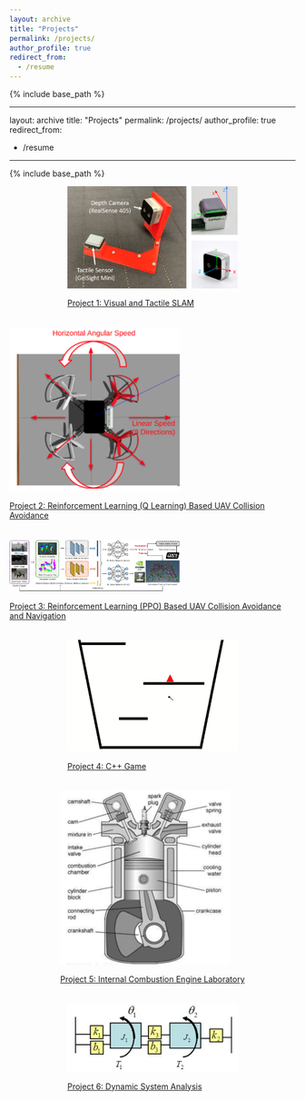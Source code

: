 ```yaml
---
layout: archive
title: "Projects"
permalink: /projects/
author_profile: true
redirect_from:
  - /resume
---
```


{% include base_path %}


---
layout: archive
title: "Projects"
permalink: /projects/
author_profile: true
redirect_from:
  - /resume
---

{% include base_path %}

<div style="display: flex; flex-wrap: wrap; justify-content: space-around; gap: 20px;">
  <div>
    <a href="/projects/project1/">
      <img src="/images/Project_1/Gelsight.png" alt="Visual and Tactile SLAM" style="width:100%; max-width: 300px;">
      <p>Project 1: Visual and Tactile SLAM</p>
    </a>
  </div>
  <div>
    <a href="/projects/project2/">
      <img src="/images/Project_2/thumbnail.png" alt="Reinforcement Learning (Q Learning) Based UAV Collision Avoidance" style="width:100%; max-width: 300px;">
      <p>Project 2: Reinforcement Learning (Q Learning) Based UAV Collision Avoidance</p>
    </a>
  </div>
  <div>
    <a href="/projects/project3/">
      <img src="/images/Project_3/thumbnail.png" alt="Reinforcement Learning (PPO) Based UAV Collision Avoidance and Navigation" style="width:100%; max-width: 300px;">
      <p>Project 3: Reinforcement Learning (PPO) Based UAV Collision Avoidance and Navigation</p>
    </a>
  </div>
  <div>
    <a href="/projects/project4/">
      <img src="/images/Project_4/thumbnail.png" alt="C++ Game" style="width:100%; max-width: 300px;">
      <p>Project 4: C++ Game</p>
    </a>
  </div>
  <div>
    <a href="/projects/project5/">
      <img src="/images/Project_5/ICE.png" alt="Internal Combustion Engine Laboratory" style="width:100%; max-width: 300px;">
      <p>Project 5: Internal Combustion Engine Laboratory</p>
    </a>
  </div>
  <div>
    <a href="/projects/project6/">
      <img src="/images/Project_6/thumbnail.png" alt="Dynamic System Analysis" style="width:100%; max-width: 300px;">
      <p>Project 6: Dynamic System Analysis</p>
    </a>
  </div>
</div>

<!-- 1. [Project 1: Visual and Tactile SLAM](/projects/project1/)
2. [Project 2: Reinforcement Learning (Q Learning) Based UAV Collision Avoidance](/projects/project2/)
3. [Project 3: Reinforcement Learning (PPO) Based UAV Collision Avoidance and Navigation](/projects/project3/)
4. [Project 4: C++ Game](/projects/project4/)
5. [Project 5: Internal Combustion Engine Laboratory](/projects/project5/)
6. [Project 6:Dynamic System Analysis](/projects/project6/)

 -->



<!-- Project 1
======
* 1
* 2
* 3

Project 2
======
* 1
* 2
* 3

Project 3
======
* 1
* 2
* 3

Project 4
======
* 1
* 2
* 3

Project 5
======
* 1
* 2
* 3

Project 6
======
* 1
* 2
* 3 -->
